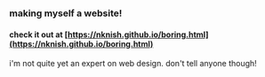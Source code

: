 ### making myself a website!

#### check it out at [https://nknish.github.io/boring.html](https://nknish.github.io/boring.html)

i'm not quite yet an expert on web design. don't tell anyone though!
